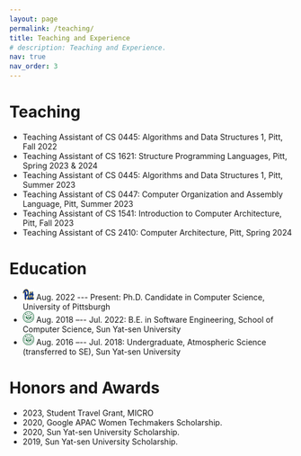 ```yaml
---
layout: page
permalink: /teaching/
title: Teaching and Experience
# description: Teaching and Experience.
nav: true
nav_order: 3
---
```


Teaching
===


<!-- <ul style="margin:0 0 30px;">
    <li>
        <strong>Fall 2022:</strong> Teaching Assistant for <em>CS 0445: Algorithms and Data Structures 1</em>, University of Pittsburgh
    </li>
    <li>
        <strong>Spring 2023 & 2024:</strong> Teaching Assistant for <em>CS 1621: Structure of Programming Languages</em>, University of Pittsburgh
    </li>
    <li>
        <strong>Summer 2023:</strong> Teaching Assistant for <em>CS 0445: Algorithms and Data Structures 1</em>, University of Pittsburgh
    </li>
    <li>
        <strong>Summer 2023:</strong> Teaching Assistant for <em>CS 0447: Computer Organization and Assembly Language</em>, University of Pittsburgh
    </li>
    <li>
        <strong>Fall 2023:</strong> Teaching Assistant for <em>CS 1541: Introduction to Computer Architecture</em>, University of Pittsburgh
    </li>
    <li>
        <strong>Spring 2024:</strong> Teaching Assistant for <em>CS 2410: Computer Architecture</em>, University of Pittsburgh
    </li>
</ul> -->

* Teaching Assistant of CS 0445: Algorithms and Data Structures 1, Pitt, Fall 2022 
* Teaching Assistant of CS 1621: Structure Programming Languages, Pitt, Spring 2023 & 2024 
* Teaching Assistant of CS 0445: Algorithms and Data Structures 1, Pitt, Summer 2023 
* Teaching Assistant of CS 0447: Computer Organization and Assembly Language, Pitt, Summer 2023 
* Teaching Assistant of CS 1541: Introduction to Computer Architecture, Pitt, Fall 2023 
* Teaching Assistant of CS 2410: Computer Architecture, Pitt, Spring 2024 



Education
===
* <img src="../assets/img/pitt.svg" alt="Pitt Icon" width="20" height="20"> Aug.  2022 --- Present: Ph.D. Candidate in Computer Science, University of Pittsburgh
* <img src="../assets/img/sysu.svg" alt="SYSU Icon" width="20" height="20"> Aug. 2018 –-- Jul. 2022: B.E. in Software Engineering, School of Computer Science, Sun Yat-sen University
* <img src="../assets/img/sysu.svg" alt="SYSU Icon" width="20" height="20"> Aug. 2016 –-- Jul. 2018: Undergraduate, Atmospheric Science (transferred to SE), Sun Yat-sen University 







Honors and Awards
===

* 2023, Student Travel Grant, MICRO 
* 2020, Google APAC Women Techmakers Scholarship. 
* 2020, Sun Yat-sen University Scholarship. 
* 2019, Sun Yat-sen University Scholarship. 